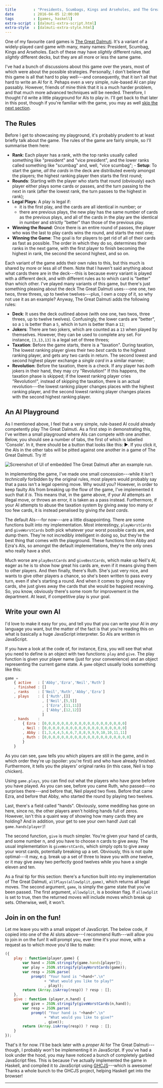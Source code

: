 ```yaml
---
title        : "Presidents, Scumbags, Kings and Arseholes, and The Great Dalmuti"
date         : 2016-04-05 12:00:00
tags         : [games, haskell]
extra-script : [dalmuti-extra-script.html]
extra-style  : [dalmuti-extra-style.html]
---
```


One of my favourite card games is [The Great Dalmuti][BoardGameGeek]. It's  a variant of a widely-played card game with many, many names: President, Scumbag, Kings and Arseholes. Each of these may have *slightly* different rules, and *slightly* different decks, but they are all more or less the same game.

<!--more-->

I've had a bunch of discussions about this game over the years, most of which were about the possible strategies. Personally, I don't believe that this game is all that hard to play well---and consequently, that it isn't all that hard to write an AI for it. Pehaps even a very simple, rule-based AI can play passably. However, friends of mine think that it is a much harder problem, and that much more advanced techniques will be needed. Therefore, I thought I'd write a little playground for AIs to play in. I'll get back to that later in this post, though if you're familiar with the game, you may as well [skip the next section](#an-ai-playground).


## The Rules

Before I get to showcasing my playground, it's probably prudent to at least briefly talk about the game. The rules of the game are fairly simple, so I'll summarise them here:

  - **Rank**: Each player has a rank, with the top ranks usually called something like "president" and "vice president", and the lower ranks called something like "scumbag" and, well, "vice scumbag"; - **Setup**: To start the game, *all the cards* in the deck are distributed evenly amongst the players; the highest ranking player then starts the first round;
  - **Rounds**: Starting with the player who starts that round (obviously) each player either plays some cards or passes, and the turn passing to the next in rank (after the lowest rank, the turn passes to the highest in rank);
  - **Legal Plays**: A play is legal if:
      * it is the first play, and the cards are all identical in number; or
      * there are previous plays, the new play has the same number of cards as the previous plays, and all of the cards in the play are the identical in number and strictly "better" than those of the previous play.
  - **Winning the Round**: Once there is an entire round of passes, the player who was the last to play cards wins the round, and starts the next one;
  - **Winning the Game**: The goal is for players to get rid of all of their cards as fast as possible. The order in which they do so, determines their ranks in the next game, with the first player to finish becoming the highest in rank, the second the second highest, and so on.

Each variant of the game adds their own rules to this, but this much is shared by more or less all of them. Note that I haven't said anything about what cards there are in the deck---this is because every variant is played with a different deck, and with different rules as to which card is "better" than which other. I've played many variants of this game, but there's just something pleasing about the deck The Great Dalmuti uses---one one, two twos, three threes, up to twelve twelves---plus, I own a copy of it, so why not use it as an example? Anyway, The Great Dalmuti adds the following rules:

  - **Deck**: It uses the deck outlined above (with one one, two twos, three threes, up to twelve twelves). Confusingly, the lower cards are "better", so a `1` is better than a `5`, which in turn is better than a `12`;
  - **Jokers**: There are two jokers, which are counted as a `13` when played by themselves. However, they can be used to complete any set. For instance, `[3,13,13]` is a legal set of three threes;
  - **Taxation**: Before the game starts, there is a "taxation". During taxation, The lowest ranking player gives their two *best* cards to the highest ranking player, and gets any two cards in return. The second lowest and second highest player exchange a *single card* in a similar manner;
  - **Revolution**: Before the taxation, there is a check. If any player has *both* jokers in their hand, they may cry "Revolution!" If this happens, the taxation phase is skipped; if the lowest ranking player cries "Revolution!", instead of skipping the taxation, there is an actual revolution---the lowest ranking player changes places with the highest ranking player, and the second lowest ranking player changes places with the second highest ranking player.


## An AI Playground

As I mentioned above, I feel that a very simple, rule-based AI could already competently play The Great Dalmuti. As a first step in demonstrating this, I've written a small playground where AIs can compete with one another. Below, you should see a number of tabs, the first of which is labelled 'Console'. In it, there should be a button that looks like this: <span class="runmain">&#9654;</span>. If you click it, the AIs in the other tabs will be pitted against one another in a game of The Great Dalmuti. Try it!

![](/public/images/dalmuti-example.png "Screenshot of UI of embedded The Great Dalmuti after an example run.")

In implementing the game, I've made one small concession---while it isn't *technically* forbidden by the original rules, most players would probably say that a pass isn't a legal opening move. Why would you? However, in order to keep faulty AIs from breaking up the flow of the game, I've implemented it such that *it is*. This means that, in the game above, if your AI attempts an illegal move, or throws an error, it is taken as a pass instead. Furthermore, if your AI attempts to abuse the taxation system by giving away too many or too few cards, it is instead penalised by giving *the best cards.*

The default AIs---for now---are a little disappointing. There are some functions built into my implementation. Most interestingy, `playWorstCards` and `giveWorstCards` both pick whatever your worst possible cards are, and dump them. They're not incredibly intelligent in doing so, but they're the best thing that comes with the playground. These functions form Abby and Ezra's AIs, so amongst the default implementations, they're the only ones who really have a shot.

Much worse are `playBestCards` and `giveBestCards`, which make up Neil's AI, eager as he is to show how great his cards are, even if it means giving them to other players. And then finally, there's Ruth. She's just very nice, and wants to give other players a chance, so she's been written to pass every turn, even if she's starting a round. And when it comes to giving away cards, she just gives away the cards that she would be happiest receiving. So, you know, obviously there's some room for improvement in the department. At least, if competitive play is your goal.


## Write your own AI

I'd love to make it easy for you, and tell you that you can write your AI in *any* language you want, but the matter of the fact is that you're reading this on what is basically a huge JavaScript interpreter. So AIs are written in JavaScript.

If you have a look at the code of, for instance, Ezra, you will see that what you need to define is an object with two functions: `play` and `give`. The play function is given your player name (just for your convenience) and an object representing the current game state. A `game` object usually looks something like this:

```javascript
game =
    { active   : ['Abby','Ezra','Neil','Ruth']
    , finished : []
    , ranks    : ['Neil','Ruth','Abby','Ezra']
    , plays    : [ ['Ruth',[]]
                 , ['Neil',[5,5]]
                 , ['Ezra',[11,11]]
                 , ['Abby',[12,12]]
                 ]
    , hands    :
        { Ezra : [0,0,0,0,0,0,0,0,0,0,0,0,0,0,0,0,0,0,0]
        , Neil : [0,0,0,0,0,0,0,0,0,0,0,0,0,0,0,0,0,0,0]
        , Abby : [1,3,4,4,5,6,6,7,8,8,9,9,9,10,10,11,11]
        , Ruth : [0,0,0,0,0,0,0,0,0,0,0,0,0,0,0,0,0,0,0,0]
        }
    }
```

As you can see, `game` tells you which players are still in the game, and in which order they're up (spoiler: you're first) and who have already finished. Furthermore, it tells you the players' original ranks (in this case, Neil is top chicken).

Using `game.plays`, you can find out what the players who have gone before you have played. As you can see, before you came Ruth, who passed---no surprises there---and before that, Neil played two fives. Before that came Ezra, and before that Abby, who started the round by playing two twelves.

Last, there's a field called "hands". Obviously, some meddling has gone on here, since no, the other players aren't holding hands full of zeros. However, isn't this a quaint way of showing how many cards they are holding? And in addition, your get to see your own hand! Just call `game.hands[player]`!

The second function, `give` is much simpler. You're given your hand of cards, and some number n, and you have to choose n cards to give away. The usual implementation is `giveWorstCards`, which simply opts to give away your worst cards, potentially breaking up a set. Obviously, this is not quite optimal---it may, e.g. break up a set of three to leave you with *one* twelve, or it may give away two perfectly good twelves while you have a single eleven and ten.

As a final tip for this section: there's a function built into my implementation of The Great Dalmuti, `allPlays(allowSplit,game)`, which returns all legal moves. The second argument, `game`, is simply the game state that you've been passed. The first argument, `allowSplit`, is a boolean flag. If `allowSplit` is set to true, then the returned moves will include moves which break up sets. Otherwise, well, it won't.


## Join in on the fun!

Let me leave you with a small snippet of JavaScript. The below code, if copied into one of the AI slots above---I recommend Ruth---will allow you to join in on the fun! It will prompt you, ever time it's your move, with a request as to which move you'd like to make:

```javascript
({
    play : function(player,game) {
        var hand = JSON.stringify(game.hands[player]);
        var play = JSON.stringify(playWorstCards(game));
        var resp = JSON.parse(
            prompt( "Your hand is "+hand+".\n"
                  + "What would you like to play?"
                  , play));
        return (Array.isArray(resp)) ? resp : [];
    },
    give : function (player,n,hand) {
        var give = JSON.stringify(giveWorstCards(n,hand));
        var resp = JSON.parse(
            prompt( "Your hand is "+hand+".\n"
                  + "What would you like to give?"
                  , give));
        return (Array.isArray(resp)) ? resp : [];
    }
});
```

That's it for now. I'll be back later with a *proper* AI for The Great Dalmuti---though, I probably won't be implementing it in JavaScript. If you've had a look under the hood, you may have noticed a bunch of completely garbled JavaScript files. This is because I've actually implemented the game in Haskell, and compiled it to JavaScript using [GHCJS][GHCJS]---which is awesome! Thanks a whole bunch to the GHCJS project, helping Haskell get into the browser!

---

[BoardGameGeek]: https://boardgamegeek.com/boardgame/929/great-dalmuti
[GHCJS]: https://github.com/ghcjs/ghcjs
